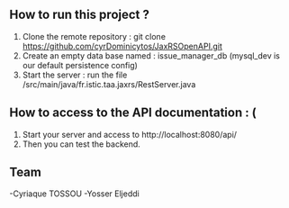 ## How to run this project ?

1. Clone the remote repository : git clone https://github.com/cyrDominicytos/JaxRSOpenAPI.git
2. Create an empty data base named : issue_manager_db (mysql_dev is our default persistence config)
3. Start the server : run the file /src/main/java/fr.istic.taa.jaxrs/RestServer.java

## How to access to the API documentation : (
1. Start your server and access to http://localhost:8080/api/
2. Then you can test the backend.


## Team
-Cyriaque TOSSOU
-Yosser Eljeddi